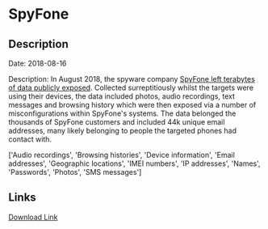 # SpyFone

## Description

Date: 2018-08-16

Description:
In August 2018, the spyware company <a href="https://motherboard.vice.com/en_us/article/9kmj4v/spyware-company-spyfone-terabytes-data-exposed-online-leak" target="_blank" rel="noopener">SpyFone left terabytes of data publicly exposed</a>. Collected surreptitiously whilst the targets were using their devices, the data included photos, audio recordings, text messages and browsing history which were then exposed via a number of misconfigurations within SpyFone's systems. The data belonged the thousands of SpyFone customers and included 44k unique email addresses, many likely belonging to people the targeted phones had contact with.


['Audio recordings', 'Browsing histories', 'Device information', 'Email addresses', 'Geographic locations', 'IMEI numbers', 'IP addresses', 'Names', 'Passwords', 'Photos', 'SMS messages']

## Links

[Download Link](https://link-to.net/1229997/441.8388935794075/dynamic/?r=aHR0cHM6Ly93d3cubWVkaWFmaXJlLmNvbS92aWV3L1VMUkdUeHVNYU4wY0hZbS9zcHlmb25lLmNvbS9maWxl)
